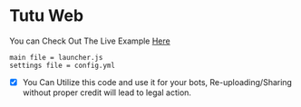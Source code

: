 # Tutu Web 

You can Check Out The Live Example <a href="https://tutubot.netlify.app">Here</a>

```
main file = launcher.js
settings file = config.yml
```

- [x] You Can Utilize this code and use it for your bots, Re-uploading/Sharing without proper credit will lead to legal action.
